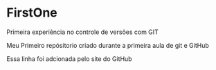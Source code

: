# FirstOne
 Primeira experiência no controle de versões com GIT

Meu Primeiro repósitorio criado durante a primeira aula de git e GitHub

Essa linha foi adcionada pelo site do GitHub
